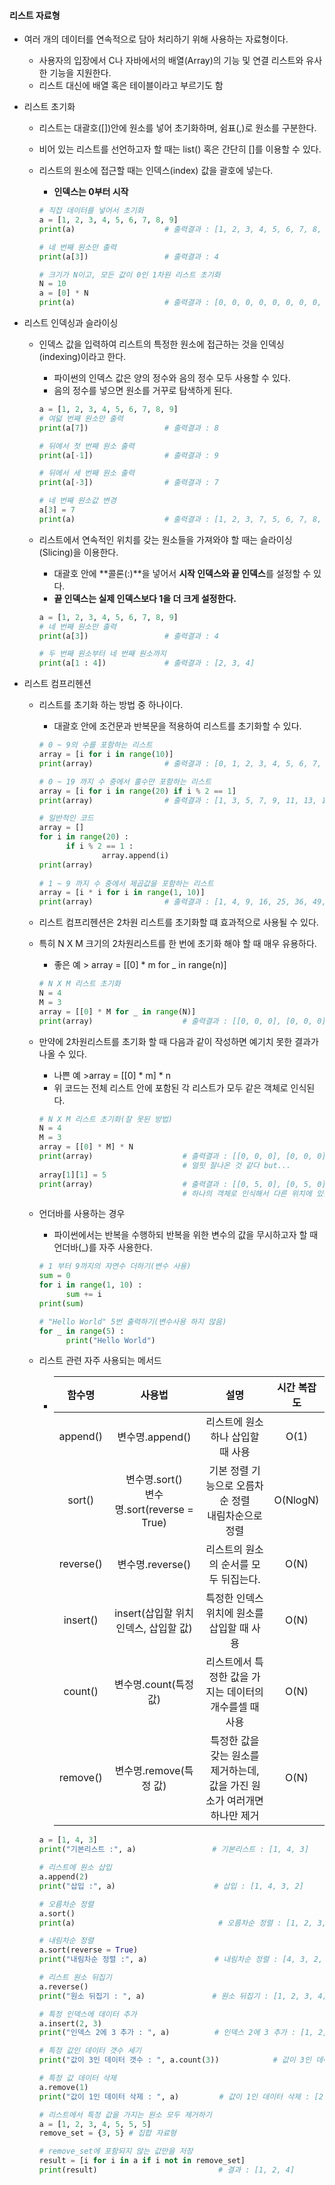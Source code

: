 #### 리스트 자료형

- 여러 개의 데이터를 연속적으로 담아 처리하기 위해 사용하는 자료형이다.

  - 사용자의 입장에서 C나 자바에서의 배열(Array)의 기능 및 연결 리스트와 유사한 기능을 지원한다.
  - 리스트 대신에 배열 혹은 테이블이라고 부르기도 함

- 리스트 초기화

  - 리스트는 대괄호([])안에 원소를 넣어 초기화하며, 쉼표(,)로 원소를 구분한다.

  - 비어 있는 리스트를 선언하고자 할 때는 list() 혹은 간단히 []를 이용할 수 있다.

  - 리스트의 원소에 접근할 때는 인덱스(index) 값을 괄호에 넣는다.

    - **인덱스는 0부터 시작**

    ```python
    # 직접 데이터를 넣어서 초기화
    a = [1, 2, 3, 4, 5, 6, 7, 8, 9]
    print(a)					# 출력결과 : [1, 2, 3, 4, 5, 6, 7, 8, 9]
    
    # 네 번째 원소만 출력
    print(a[3])					# 출력결과 : 4
    
    # 크기가 N이고, 모든 값이 0인 1차원 리스트 초기화
    N = 10
    a = [0] * N
    print(a)					# 출력결과 : [0, 0, 0, 0, 0, 0, 0, 0, 0, 0]
    ```

- 리스트 인덱싱과 슬라이싱

  - 인덱스 값을 입력하여 리스트의 특정한 원소에 접근하는 것을 인덱싱(indexing)이라고 한다.

    - 파이썬의 인덱스 값은 양의 정수와 음의 정수 모두 사용할 수 있다.
    - 음의 정수를 넣으면 원소를 거꾸로 탐색하게 된다.

    ```python
    a = [1, 2, 3, 4, 5, 6, 7, 8, 9]
    # 여덟 번째 원소만 출력
    print(a[7])					# 출력결과 : 8
    
    # 뒤에서 첫 번째 원소 출력
    print(a[-1])				# 출력결과 : 9
    
    # 뒤에서 세 번째 원소 출력
    print(a[-3])				# 출력결과 : 7
    
    # 네 번째 원소값 변경
    a[3] = 7
    print(a)					# 출력결과 : [1, 2, 3, 7, 5, 6, 7, 8, 9]
    ```

  - 리스트에서 연속적인 위치를 갖는 원소들을 가져와야 할 때는 슬라이싱(Slicing)을 이용한다.

    - 대괄호 안에 **콜론(:)**을 넣어서 **시작 인덱스와 끝 인덱스**를 설정할 수 있다.
    - **끝 인덱스는 실제 인덱스보다 1을 더 크게 설정한다.**

    ```python
    a = [1, 2, 3, 4, 5, 6, 7, 8, 9]
    # 네 번째 원소만 출력
    print(a[3])					# 출력결과 : 4
    
    # 두 번째 원소부터 네 번째 원소까지
    print(a[1 : 4])				# 출력결과 : [2, 3, 4]
    ```

- 리스트 컴프리헨션

  - 리스트를 초기화 하는 방법 중 하나이다.

    - 대괄호 안에 조건문과 반복문을 적용하여 리스트를 초기화할 수 있다.

    ```py
    # 0 ~ 9의 수를 포함하는 리스트
    array = [i for i in range(10)]
    print(array)				# 출력결과 : [0, 1, 2, 3, 4, 5, 6, 7, 8, 9]
    
    # 0 ~ 19 까지 수 중에서 홀수만 포함하는 리스트
    array = [i for i in range(20) if i % 2 == 1]
    print(array)				# 출력결과 : [1, 3, 5, 7, 9, 11, 13, 15, 17, 19]
    
    # 일반적인 코드
    array = []
    for i in range(20) : 
          if i % 2 == 1 :
                  array.append(i)
    print(array)
                    
    # 1 ~ 9 까지 수 중에서 제곱값을 포함하는 리스트
    array = [i * i for i in range(1, 10)]
    print(array)				# 출력결과 : [1, 4, 9, 16, 25, 36, 49, 64, 81]
    ```

  - 리스트 컴프리헨션은 2차원 리스트를 초기화할 떄 효과적으로 사용될 수 있다.

  - 특히 N X M 크기의 2차원리스트를 한 번에 초기화 해야 할 때 매우 유용하다.

    - 좋은 예 > array = [[0] * m for _ in range(n)]

    ```py
    # N X M 리스트 초기화
    N = 4
    M = 3
    array = [[0] * M for _ in range(N)]
    print(array)					# 출력결과 : [[0, 0, 0], [0, 0, 0], [0, 0, 0], [0, 0, 0]]
    ```

  - 만약에 2차원리스트를 초기화 할 때 다음과 같이 작성하면 예기치 못한 결과가 나올 수 있다.

    - 나쁜 예 >array = [[0] * m] * n
    - 위 코드는 전체 리스트 안에 포함된 각 리스트가 모두 같은 객체로 인식된다. 

    ```python
    # N X M 리스트 초기화(잘 못된 방법)
    N = 4
    M = 3
    array = [[0] * M] * N
    print(array)					# 출력결과 : [[0, 0, 0], [0, 0, 0], [0, 0, 0], [0, 0, 0]]
    								# 얼핏 잘나온 것 같다 but...
    array[1][1] = 5
    print(array)					# 출력결과 : [[0, 5, 0], [0, 5, 0], [0, 5, 0], [0, 5, 0]]
    								# 하나의 객체로 인식해서 다른 위치에 있는 원소들 까지 바꿔버린다
    ```

  - 언더바를 사용하는 경우

    - 파이썬에서는 반복을 수행하되 반복을 위한 변수의 값을 무시하고자 할 때 언더바(_)를 자주 사용한다.

    ```python
    # 1 부터 9까지의 자연수 더하기(변수 사용)
    sum = 0
    for i in range(1, 10) :
          sum += i
    print(sum)
    
    # "Hello World" 5번 출력하기(변수사용 하지 않음)
    for _ in range(5) :
          print("Hello World")
    ```

  - 리스트 관련 자주 사용되는 메서드

    - |  함수명   |                    사용법                    |                             설명                             | 시간 복잡도 |
      | :-------: | :------------------------------------------: | :----------------------------------------------------------: | :---------: |
      | append()  |               변수명.append()                |              리스트에 원소 하나 삽입할 때 사용               |    O(1)     |
      |  sort()   | 변수명.sort()<br>변수명.sort(reverse = True) |    기본 정렬 기능으로 오름차순 정렬<br>내림차순으로 정렬     |  O(NlogN)   |
      | reverse() |               변수명.reverse()               |            리스트의 원소의 순서를 모두 뒤집는다.             |    O(N)     |
      | insert()  |    insert(삽입할 위치 인덱스, 삽입할 값)     |          특정한 인덱스 위치에 원소를 삽입할 때 사용          |    O(N)     |
      |  count()  |            변수명.count(특정 값)             |   리스트에서 특정한 값을 가지는 데이터의 개수를셀 때 사용    |    O(N)     |
      | remove()  |            변수명.remove(특정 값)            | 특정한 값을 갖는 원소를 제거하는데, 값을 가진 원소가 여러개면 하나만 제거 |    O(N)     |

    ```python
    a = [1, 4, 3]
    print("기본리스트 :", a)					# 기본리스트 : [1, 4, 3]
    
    # 리스트에 원소 삽입
    a.append(2)
    print("삽입 :", a)					  # 삽입 : [1, 4, 3, 2]
    
    # 오름차순 정렬
    a.sort()
    print(a)								# 오름차순 정렬 : [1, 2, 3, 4]
    
    # 내림차순 정렬
    a.sort(reverse = True)
    print("내림차순 정렬 :", a)				# 내림차순 정렬 : [4, 3, 2, 1]
    
    # 리스트 원소 뒤집기
    a.reverse()
    print("원소 뒤집기 : ", a)				# 원소 뒤집기 : [1, 2, 3, 4]
    
    # 특정 인덱스에 데이터 추가
    a.insert(2, 3)
    print("인덱스 2에 3 추가 : ", a)			# 인덱스 2에 3 추가 : [1, 2, 3 ,3 ,4]
    
    # 특정 값인 데이터 갯수 세기
    print("값이 3인 데이터 갯수 : ", a.count(3))			# 값이 3인 데이터 갯수 : 2
    
    # 특정 값 데이터 삭제
    a.remove(1)
    print("값이 1인 데이터 삭제 : ", a)			# 값이 1인 데이터 삭제 : [2. 3. 3. 4]
    
    # 리스트에서 특정 값을 가지는 원소 모두 제거하기
    a = [1, 2, 3, 4, 5, 5, 5]
    remove_set = {3, 5}	# 집합 자료형
    
    # remove_set에 포함되지 않는 값만을 저장
    result = [i for i in a if i not in remove_set]
    print(result)							# 결과 : [1, 2, 4]
    ```

#### 